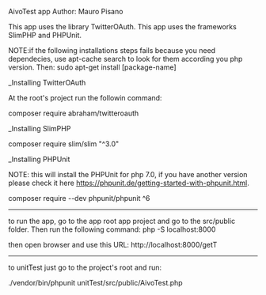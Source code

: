 AivoTest app
Author: Mauro Pisano

This app uses the library TwitterOAuth.
This app uses the frameworks SlimPHP and PHPUnit.

NOTE:if the following installations steps fails because you need dependecies, use apt-cache search to look for them according you php version. Then:
              sudo apt-get install [package-name]

_Installing TwitterOAuth

At the root's project run the followin command: 

composer require abraham/twitteroauth

_Installing SlimPHP

composer require slim/slim "^3.0"

_Installing PHPUnit

NOTE: this will install the PHPUnit for php 7.0, if you have another version please check it here https://phpunit.de/getting-started-with-phpunit.html.

composer require --dev phpunit/phpunit ^6 

--------------------------------------------------------------------------

to run the app, go to the app root app project and go to the src/public folder. Then run the following command:
php -S localhost:8000

then open browser and use this URL: http://localhost:8000/getT

--------------------------------------------------------------------------

to unitTest just go to the project's root and run:

./vendor/bin/phpunit unitTest/src/public/AivoTest.php
